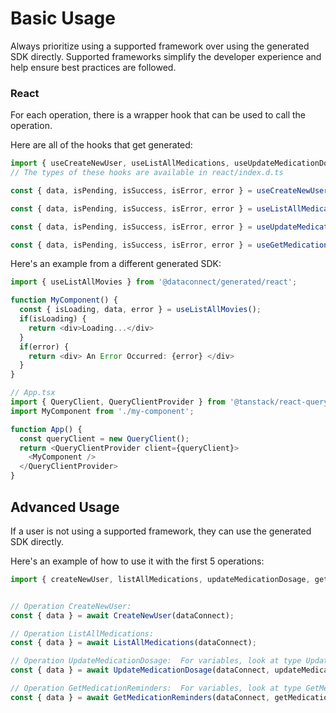 # Basic Usage

Always prioritize using a supported framework over using the generated SDK
directly. Supported frameworks simplify the developer experience and help ensure
best practices are followed.




### React
For each operation, there is a wrapper hook that can be used to call the operation.

Here are all of the hooks that get generated:
```ts
import { useCreateNewUser, useListAllMedications, useUpdateMedicationDosage, useGetMedicationReminders } from '@dataconnect/generated/react';
// The types of these hooks are available in react/index.d.ts

const { data, isPending, isSuccess, isError, error } = useCreateNewUser();

const { data, isPending, isSuccess, isError, error } = useListAllMedications();

const { data, isPending, isSuccess, isError, error } = useUpdateMedicationDosage(updateMedicationDosageVars);

const { data, isPending, isSuccess, isError, error } = useGetMedicationReminders(getMedicationRemindersVars);

```

Here's an example from a different generated SDK:

```ts
import { useListAllMovies } from '@dataconnect/generated/react';

function MyComponent() {
  const { isLoading, data, error } = useListAllMovies();
  if(isLoading) {
    return <div>Loading...</div>
  }
  if(error) {
    return <div> An Error Occurred: {error} </div>
  }
}

// App.tsx
import { QueryClient, QueryClientProvider } from '@tanstack/react-query';
import MyComponent from './my-component';

function App() {
  const queryClient = new QueryClient();
  return <QueryClientProvider client={queryClient}>
    <MyComponent />
  </QueryClientProvider>
}
```



## Advanced Usage
If a user is not using a supported framework, they can use the generated SDK directly.

Here's an example of how to use it with the first 5 operations:

```js
import { createNewUser, listAllMedications, updateMedicationDosage, getMedicationReminders } from '@dataconnect/generated';


// Operation CreateNewUser: 
const { data } = await CreateNewUser(dataConnect);

// Operation ListAllMedications: 
const { data } = await ListAllMedications(dataConnect);

// Operation UpdateMedicationDosage:  For variables, look at type UpdateMedicationDosageVars in ../index.d.ts
const { data } = await UpdateMedicationDosage(dataConnect, updateMedicationDosageVars);

// Operation GetMedicationReminders:  For variables, look at type GetMedicationRemindersVars in ../index.d.ts
const { data } = await GetMedicationReminders(dataConnect, getMedicationRemindersVars);


```